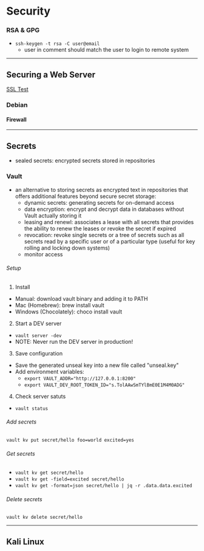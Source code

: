 # Security

### RSA & GPG
- `ssh-keygen -t rsa -C user@email`
    - user in comment should match the user to login to remote system

---
## Securing a Web Server
[SSL Test](https://www.ssllabs.com/ssltest/analyze.html)

### Debian

#### Firewall


---
## Secrets
- sealed secrets: encrypted secrets stored in repositories

### Vault
- an alternative to storing secrets as encrypted text in repositories that offers additional features beyond secure secret storage:
    - dynamic secrets: generating secrets for on-demand access
    - data encryption: encrypt and decrypt data in databases without Vault actually storing it
    - leasing and renewl: associates a lease with all secrets that provides the ability to renew the leases or revoke the secret if expired
    - revocation: revoke single secrets or a tree of secrets such as all secrets read by a specific user or of a particular type (useful for key rolling and locking down systems)
    - monitor access

###### Setup
1. Install

- Manual: download vault binary and adding it to PATH
- Mac (Homebrew): brew install vault
- Windows (Chocolately): choco install vault

2. Start a DEV server
- `vault server -dev`
- NOTE: Never run the DEV server in production!

3. Save configuration

- Save the generated unseal key into a new file called "unseal.key"
- Add environment variables:
    - `export VAULT_ADDR="http://127.0.0.1:8200"`
    - `export VAULT_DEV_ROOT_TOKEN_ID="s.TolAAwSmTYlBmE0E1M4M0ADG"`

4. Check server satuts
- `vault status`

###### Add secrets
`vault kv put secret/hello foo=world excited=yes`

###### Get secrets
- `vault kv get secret/hello`
- `vault kv get -field=excited secret/hello`
- `vault kv get -format=json secret/hello | jq -r .data.data.excited`

###### Delete secrets
`vault kv delete secret/hello`

---

## Kali Linux